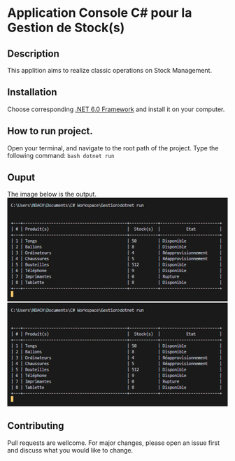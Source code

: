 # Application Console C# pour la Gestion de Stock(s)

## Description

This applition aims to realize classic operations on Stock Management.

## Installation

Choose corresponding [.NET 6.0 Framework](https://dotnet.microsoft.com/en-us/download) and install it on your computer.

## How to run project.

Open your terminal, and navigate to the root path of the project. Type the following command: ```bash
dotnet run```

## Ouput

The image below is the output.
<img src="./output.png">
![img](./output.PNG)

## Contributing

Pull requests are wellcome. For major changes, please open an issue first and discuss what you would like to change.